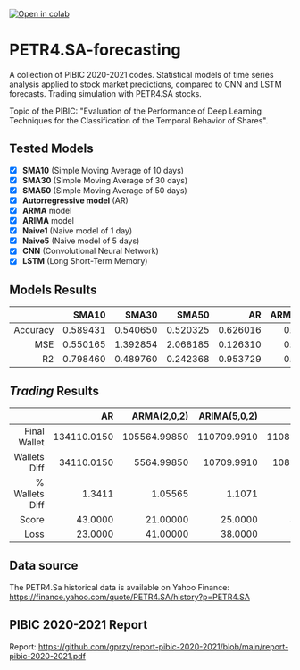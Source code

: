[![Open in colab](https://colab.research.google.com/assets/colab-badge.svg)](https://colab.research.google.com/github/gprzy/PETR4.SA-forecasting/blob/main/PETR4.SA-forecasting.ipynb)

# PETR4.SA-forecasting
A collection of PIBIC 2020-2021 codes. Statistical models of time series analysis applied to stock market predictions, compared to CNN and LSTM forecasts. Trading simulation with PETR4.SA stocks.

Topic of the PIBIC: "Evaluation of the Performance of Deep Learning Techniques for the Classification of the Temporal Behavior of Shares".

## Tested Models
- [X] **SMA10** (Simple Moving Average of 10 days) 
- [X] **SMA30** (Simple Moving Average of 30 days)
- [X] **SMA50** (Simple Moving Average of 50 days)
- [X] **Autorregressive model** (AR)
- [X] **ARMA** model
- [X] **ARIMA** model
- [X] **Naive1** (Naive model of 1 day)
- [X] **Naive5** (Naive model of 5 days)
- [X] **CNN** (Convolutional Neural Network)
- [X] **LSTM** (Long Short-Term Memory)

## Models Results

|          |    SMA10 |    SMA30 |    SMA50 |       AR | ARMA(2,0,2) | ARIMA(5,0,2) |   Naive1 |   Naive5 |       CNN |     LSTM |
|---------:|---------:|---------:|---------:|---------:|------------:|-------------:|---------:|---------:|----------:|---------:|
| Accuracy | 0.589431 | 0.540650 | 0.520325 | 0.626016 |    0.491870 |     0.508130 | 0.491870 | 0.520325 |  0.544715 | 0.524390 |
|      MSE | 0.550165 | 1.392854 | 2.068185 | 0.126310 |    0.272212 |     0.293134 | 0.244692 | 1.064078 |  4.456264 | 1.356165 |
|       R2 | 0.798460 | 0.489760 | 0.242368 | 0.953729 |    0.953729 |     0.891471 | 0.910363 | 0.610200 | -0.632448 | 0.503201 |

## *Trading* Results

|                |          AR |  ARMA(2,0,2) | ARIMA(5,0,2) |         CNN |        LSTM |
|---------------:|------------:|-------------:|-------------:|------------:|------------:|
|   Final Wallet | 134110.0150 | 105564.99850 |  110709.9910 | 110859.9835 | 103360.0075 |
|   Wallets Diff |  34110.0150 |   5564.99850 |   10709.9910 |  10859.9835 |   3360.0075 |
| % Wallets Diff |      1.3411 |      1.05565 |       1.1071 |      1.1086 |      1.0336 |
|          Score |     43.0000 |     21.00000 |      25.0000 |     35.0000 |     16.0000 |
|           Loss |     23.0000 |     41.00000 |      38.0000 |     22.0000 |     17.0000 |

## Data source
The PETR4.Sa historical data is available on Yahoo Finance: https://finance.yahoo.com/quote/PETR4.SA/history?p=PETR4.SA

## PIBIC 2020-2021 Report
Report: https://github.com/gprzy/report-pibic-2020-2021/blob/main/report-pibic-2020-2021.pdf
